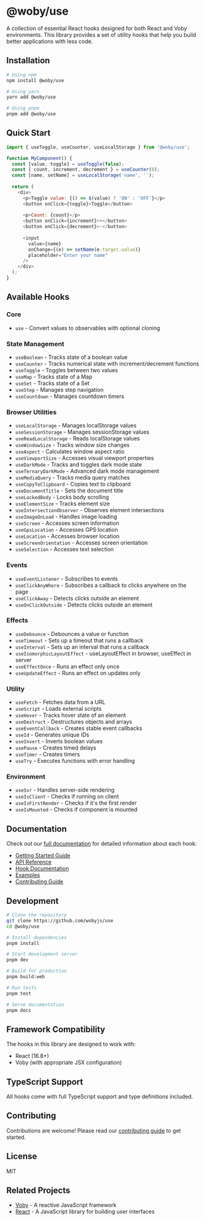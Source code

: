 # @woby/use

A collection of essential React hooks designed for both React and Voby environments. This library provides a set of utility hooks that help you build better applications with less code.

## Installation

```bash
# Using npm
npm install @woby/use

# Using yarn
yarn add @woby/use

# Using pnpm
pnpm add @woby/use
```

## Quick Start

```javascript
import { useToggle, useCounter, useLocalStorage } from '@woby/use';

function MyComponent() {
  const [value, toggle] = useToggle(false);
  const { count, increment, decrement } = useCounter(0);
  const [name, setName] = useLocalStorage('name', '');
  
  return (
    <div>
      <p>Toggle value: {() => $(value) ? 'ON' : 'OFF'}</p>
      <button onClick={toggle}>Toggle</button>
      
      <p>Count: {count}</p>
      <button onClick={increment}>+</button>
      <button onClick={decrement}>-</button>
      
      <input 
        value={name} 
        onChange={(e) => setName(e.target.value)} 
        placeholder="Enter your name" 
      />
    </div>
  );
}
```

## Available Hooks

### Core
- `use` - Convert values to observables with optional cloning

### State Management
- `useBoolean` - Tracks state of a boolean value
- `useCounter` - Tracks numerical state with increment/decrement functions
- `useToggle` - Toggles between two values
- `useMap` - Tracks state of a Map
- `useSet` - Tracks state of a Set
- `useStep` - Manages step navigation
- `useCountdown` - Manages countdown timers

### Browser Utilities
- `useLocalStorage` - Manages localStorage values
- `useSessionStorage` - Manages sessionStorage values
- `useReadLocalStorage` - Reads localStorage values
- `useWindowSize` - Tracks window size changes
- `useAspect` - Calculates window aspect ratio
- `useViewportSize` - Accesses visual viewport properties
- `useDarkMode` - Tracks and toggles dark mode state
- `useTernaryDarkMode` - Advanced dark mode management
- `useMediaQuery` - Tracks media query matches
- `useCopyToClipboard` - Copies text to clipboard
- `useDocumentTitle` - Sets the document title
- `useLockedBody` - Locks body scrolling
- `useElementSize` - Tracks element size
- `useIntersectionObserver` - Observes element intersections
- `useImageOnLoad` - Handles image loading
- `useScreen` - Accesses screen information
- `useGpsLocation` - Accesses GPS location
- `useLocation` - Accesses browser location
- `useScreenOrientation` - Accesses screen orientation
- `useSelection` - Accesses text selection

### Events
- `useEventListener` - Subscribes to events
- `useClickAnyWhere` - Subscribes a callback to clicks anywhere on the page
- `useClickAway` - Detects clicks outside an element
- `useOnClickOutside` - Detects clicks outside an element

### Effects
- `useDebounce` - Debounces a value or function
- `useTimeout` - Sets up a timeout that runs a callback
- `useInterval` - Sets up an interval that runs a callback
- `useIsomorphicLayoutEffect` - useLayoutEffect in browser, useEffect in server
- `useEffectOnce` - Runs an effect only once
- `useUpdateEffect` - Runs an effect on updates only

### Utility
- `useFetch` - Fetches data from a URL
- `useScript` - Loads external scripts
- `useHover` - Tracks hover state of an element
- `useDestruct` - Destructures objects and arrays
- `useEventCallback` - Creates stable event callbacks
- `useId` - Generates unique IDs
- `useInvert` - Inverts boolean values
- `usePause` - Creates timed delays
- `useTimer` - Creates timers
- `useTry` - Executes functions with error handling

### Environment
- `useSsr` - Handles server-side rendering
- `useIsClient` - Checks if running on client
- `useIsFirstRender` - Checks if it's the first render
- `useIsMounted` - Checks if component is mounted

## Documentation

Check out our [full documentation](./docs) for detailed information about each hook:

- [Getting Started Guide](./docs/getting-started.md)
- [API Reference](./docs/api-reference.md)
- [Hook Documentation](./docs/hooks/)
- [Examples](./docs/examples.md)
- [Contributing Guide](./docs/contributing.md)

## Development

```bash
# Clone the repository
git clone https://github.com/wobyjs/use
cd @woby/use

# Install dependencies
pnpm install

# Start development server
pnpm dev

# Build for production
pnpm build:web

# Run tests
pnpm test

# Serve documentation
pnpm docs
```

## Framework Compatibility

The hooks in this library are designed to work with:
- React (16.8+)
- Voby (with appropriate JSX configuration)

## TypeScript Support

All hooks come with full TypeScript support and type definitions included.

## Contributing

Contributions are welcome! Please read our [contributing guide](./docs/contributing.md) to get started.

## License

MIT

## Related Projects

- [Voby](https://github.com/vobyjs/woby) - A reactive JavaScript framework
- [React](https://reactjs.org/) - A JavaScript library for building user interfaces